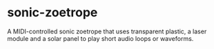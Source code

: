 # sonic-zoetrope
A MIDI-controlled sonic zoetrope that uses transparent plastic, a laser module and a solar panel to play short audio loops or waveforms.
